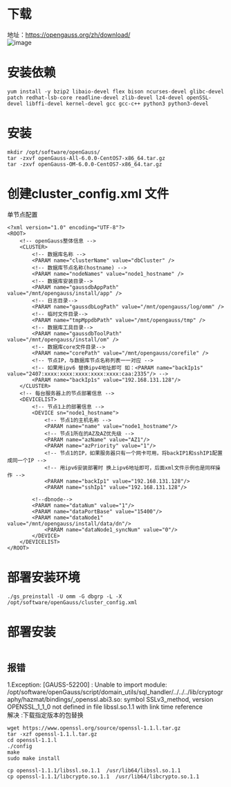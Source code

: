 # 下载
地址：https://opengauss.org/zh/download/  
![image](https://github.com/user-attachments/assets/3737459a-5d2c-42ea-880a-79a6b5870eae)

# 安装依赖
```
yum install -y bzip2 libaio-devel flex bison ncurses-devel glibc-devel patch redhat-lsb-core readline-devel zlib-devel lz4-devel openSSL-devel libffi-devel kernel-devel gcc gcc-c++ python3 python3-devel

```

# 安装
```
mkdir /opt/software/openGauss/
tar -zxvf openGauss-All-6.0.0-CentOS7-x86_64.tar.gz
tar -zxvf openGauss-OM-6.0.0-CentOS7-x86_64.tar.gz
```

# 创建cluster_config.xml 文件
单节点配置
```
<?xml version="1.0" encoding="UTF-8"?>
<ROOT>
    <!-- openGauss整体信息 -->
    <CLUSTER>
        <!-- 数据库名称 -->
        <PARAM name="clusterName" value="dbCluster" />
        <!-- 数据库节点名称(hostname) -->
        <PARAM name="nodeNames" value="node1_hostname" />
        <!-- 数据库安装目录-->
        <PARAM name="gaussdbAppPath" value="/mnt/opengauss/install/app" />
        <!-- 日志目录-->
        <PARAM name="gaussdbLogPath" value="/mnt/opengauss/log/omm" />
        <!-- 临时文件目录-->
        <PARAM name="tmpMppdbPath" value="/mnt/opengauss/tmp" />
        <!-- 数据库工具目录-->
        <PARAM name="gaussdbToolPath" value="/mnt/opengauss/install/om" />
        <!-- 数据库core文件目录-->
        <PARAM name="corePath" value="/mnt/opengauss/corefile" />
        <!-- 节点IP，与数据库节点名称列表一一对应 -->
        <!-- 如果用ipv6 替换ipv4地址即可 如：<PARAM name="backIp1s" value="2407:xxxx:xxxx:xxxx:xxxx:xxxx:caa:2335"/> -->
        <PARAM name="backIp1s" value="192.168.131.128"/> 
    </CLUSTER>
    <!-- 每台服务器上的节点部署信息 -->
    <DEVICELIST>
        <!-- 节点1上的部署信息 -->
        <DEVICE sn="node1_hostname">
            <!-- 节点1的主机名称 -->
            <PARAM name="name" value="node1_hostname"/>
            <!-- 节点1所在的AZ及AZ优先级 -->
            <PARAM name="azName" value="AZ1"/>
            <PARAM name="azPriority" value="1"/>
            <!-- 节点1的IP，如果服务器只有一个网卡可用，将backIP1和sshIP1配置成同一个IP -->
            <!-- 用ipv6安装部署时 换上ipv6地址即可，后面xml文件示例也是同样操作 -->
            <PARAM name="backIp1" value="192.168.131.128"/>
            <PARAM name="sshIp1" value="192.168.131.128"/>
               
	    <!--dbnode-->
	    <PARAM name="dataNum" value="1"/>
	    <PARAM name="dataPortBase" value="15400"/>
	    <PARAM name="dataNode1" value="/mnt/opengauss/install/data/dn"/>
            <PARAM name="dataNode1_syncNum" value="0"/>
        </DEVICE>
    </DEVICELIST>
</ROOT>

```
# 部署安装环境
```
./gs_preinstall -U omm -G dbgrp -L -X /opt/software/openGauss/cluster_config.xml

```

# 部署安装
```

```

## 报错
1.Exception: [GAUSS-52200] : Unable to import module: /opt/software/openGauss/script/domain_utils/sql_handler/../../../lib/cryptography/hazmat/bindings/_openssl.abi3.so: symbol SSLv3_method, version OPENSSL_1_1_0 not defined in file libssl.so.1.1 with link time reference  
解决 :下载指定版本的包替换  
```
wget https://www.openssl.org/source/openssl-1.1.l.tar.gz
tar -xzf openssl-1.1.l.tar.gz
cd openssl-1.1.l
./config
make
sudo make install

cp openssl-1.1.1/libssl.so.1.1  /usr/lib64/libssl.so.1.1
cp openssl-1.1.1/libcrypto.so.1.1  /usr/lib64/libcrypto.so.1.1
```

